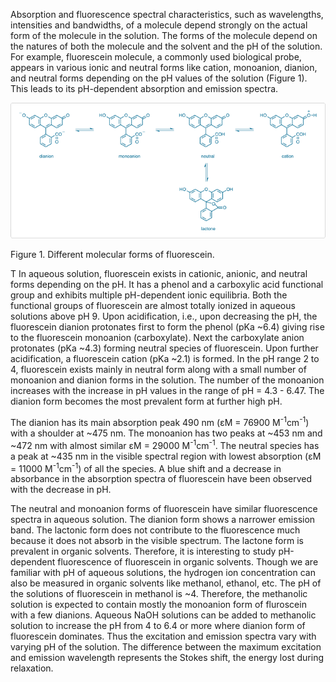 Absorption and fluorescence spectral characteristics, such as wavelengths, intensities and bandwidths, of a molecule depend strongly on the actual form of the molecule in the solution. The forms of the molecule depend on the natures of both the molecule and the solvent and the pH of the solution. For example, fluorescein molecule, a commonly used biological probe, appears in various ionic and neutral forms like cation, monoanion, dianion, and neutral forms depending on the pH values of the solution (Figure 1). This leads to its pH-dependent absorption and emission spectra.

<img src="images/5_1.png">  

Figure 1. Different molecular forms of fluorescein.

T In aqueous solution, fluorescein exists in cationic, anionic, and neutral forms depending on the pH. It has a phenol and a carboxylic acid functional group and exhibits multiple pH-dependent ionic equilibria. Both the functional groups of fluorescein are almost totally ionized in aqueous solutions above pH 9. Upon acidification, i.e., upon decreasing the pH, the fluorescein dianion protonates first to form the phenol (pKa ~6.4) giving rise to the fluorescein monoanion (carboxylate). Next the carboxylate anion protonates (pKa ~4.3) forming neutral species of fluorescein. Upon further acidification, a fluorescein cation (pKa ~2.1) is formed. In the pH range 2 to 4, fluorescein exists mainly in neutral form along with a small number of monoanion and dianion forms in the solution. The number of the monoanion increases with the increase in pH values in the range of pH = 4.3 - 6.47. The dianion form becomes the most prevalent form at further high pH.

The dianion has its main absorption peak 490 nm (εM = 76900 M<sup>-1</sup>cm<sup>-1</sup>) with a shoulder at ~475 nm. The monoanion has two peaks at ~453 nm and ~472 nm with almost similar εM = 29000 M<sup>-1</sup>cm<sup>-1</sup>. The neutral species has a peak at ~435 nm in the visible spectral region with lowest absorption (εM = 11000 M<sup>-1</sup>cm<sup>-1</sup>) of all the species. A blue shift and a decrease in absorbance in the absorption spectra of fluorescein have been observed with the decrease in pH. 

The neutral and monoanion forms of fluorescein have similar fluorescence spectra in aqueous solution. The dianion form shows a narrower emission band. The lactonic form does not contribute to the fluorescence much because it does not absorb in the visible spectrum. The lactone form is prevalent in organic solvents. Therefore, it is interesting to study pH-dependent fluorescence of fluorescein in organic solvents. Though we are familiar with pH of aqueous solutions, the hydrogen ion concentration can also be measured in organic solvents like methanol, ethanol, etc. The pH of the solutions of fluorescein in methanol is ~4. Therefore, the methanolic solution is expected to contain mostly the monoanion form of fluroscein with a few dianions. Aqueous NaOH solutions can be added to methanolic solution to increase the pH from 4 to 6.4 or more where dianion form of fluorescein dominates. Thus the excitation and emission spectra vary with varying pH of the solution. The difference between the maximum excitation and emission wavelength represents the Stokes shift, the energy lost during relaxation. 
